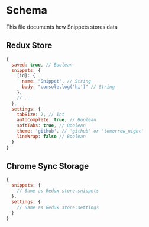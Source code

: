 # Schema

This file documents how Snippets stores data

## Redux Store

```javascript
{
  saved: true, // Boolean
  snippets: {
    [id]: {
      name: "Snippet", // String
      body: "console.log('hi')" // String
    },
    // ...
  },
  settings: {
    tabSize: 2, // Int
    autoComplete: true, // Boolean
    softTabs: true, // Boolean
    theme: 'github', // 'github' or 'tomorrow_night'
    lineWrap: false // Boolean
  }
}
```

## Chrome Sync Storage

```javascript
{
  snippets: {
    // Same as Redux store.snippets
  },
  settings: {
    // Same as Redux store.settings
  }
}
```
